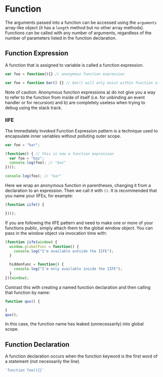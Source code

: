# Function

The arguments passed into a function can be accessed using the `arguments` array-like object (it has a `length` method but no other array methods). Functions can be called with any number of arguments, regardless of the number of parameters listed in the function declaration.

## Function Expression

A function that is assigned to variable is called a function expression.

```javascript
var foo = function(){} // anonymous function expression

var foo = function bar() {} // bar() will only exist within function scope
```

Note of caution: Anonymous function expressions a) do not give you a way to refer to the function from inside of itself (i.e. for unbinding an event handler or for recursion) and b) are completely useless when trying to debug using the stack track.

### IIFE

The Immediately Invoked Function Expression pattern is a technique used to encapsulate inner variables without polluting outer scope.

```javascript
var foo = "bar";

(function() { // this is now a function expression
  var foo = "baz";
  console.log(foo); // "baz"
})();

console.log(foo); // "bar"
```

Here we wrap an anonymous function in parentheses, changing it from a declaration to an expression. Then we call it with `()`. It is recommended that you name your IIFEs, for example:

```javascript
(function iife() {

})();
```

If you are following the IIFE pattern and need to make one or more of your functions public, simply attach them to the global window object. You can pass in the window object via invocation time with:

```javascript
(function iife(window) {
  window.globalFunc = function() {
    console.log("I'm available outside the IIFE");
  }

  hiddenFunc = function() {
    console.log("I'm only available inside the IIFE");
  }
})(window);
```

Contrast this with creating a named function declaration and then calling that function by name:

```javascript
function qux() {

}
qux();
```

In this case, the function name has leaked (unnecessarily) into global scope.

## Function Declaration

A function declaration occurs when the function keyword is the first word of a statement (not necessarily the line).

```javascript
`function foo(){}`
```
